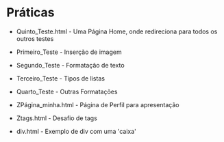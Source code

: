 # Práticas 

- Quinto_Teste.html - Uma Página Home, onde redireciona para todos os outros testes

- Primeiro_Teste - Inserção de imagem

- Segundo_Teste - Formatação de texto

- Terceiro_Teste - Tipos de listas

- Quarto_Teste - Outras Formatações

- ZPágina_minha.html - Página de Perfil para apresentação

- Ztags.html - Desafio de tags

- div.html - Exemplo de div com uma 'caixa'

